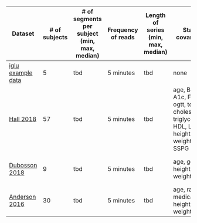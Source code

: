 | Dataset | # of subjects | # of segments per subject (min, max, median) | Frequency of reads | Length of series (min, max, median) | Static covariates | Dynamic covariates (known in the future) | Dynamic covariates (unknown in the future) |
| -- | -- | -- | -- | -- | -- | -- | -- |
| [iglu example data](https://github.com/irinagain/iglu) | 5 | tbd | 5 minutes | tbd | none | time | none |
| [Hall 2018](https://journals.plos.org/plosbiology/article?id=10.1371/journal.pbio.2005143#pbio.2005143.s010) | 57 | tbd | 5 minutes | tbd | age, BMI, A1c, FBG, ogtt, total cholesterol, triglycerides, HDL, LDL, height, weight, SSPG | time | meals (including nutrition, breakfast only) |
| [Dubosson 2018](https://doi.org/10.5281/zenodo.1421615) | 9 | tbd | 5 minutes | tbd | age, gender, height, weight | time | activity (accelerometer), insulin, HR, BR, ECG |
| [Anderson 2016](https://public.jaeb.org/jdrfapp2/stdy/465) | 30 | tbd | 5 minutes | tbd | age, race, medications, height, weight, A1c | time | insulin, ketones, meals |